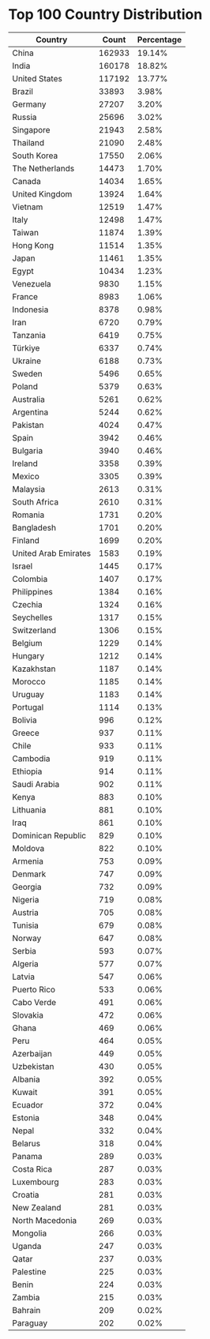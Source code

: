 # Top 100 Country Distribution
| Country | Count | Percentage |
|----|----|----|
| China | 162933 | 19.14% |
| India | 160178 | 18.82% |
| United States | 117192 | 13.77% |
| Brazil | 33893 | 3.98% |
| Germany | 27207 | 3.20% |
| Russia | 25696 | 3.02% |
| Singapore | 21943 | 2.58% |
| Thailand | 21090 | 2.48% |
| South Korea | 17550 | 2.06% |
| The Netherlands | 14473 | 1.70% |
| Canada | 14034 | 1.65% |
| United Kingdom | 13924 | 1.64% |
| Vietnam | 12519 | 1.47% |
| Italy | 12498 | 1.47% |
| Taiwan | 11874 | 1.39% |
| Hong Kong | 11514 | 1.35% |
| Japan | 11461 | 1.35% |
| Egypt | 10434 | 1.23% |
| Venezuela | 9830 | 1.15% |
| France | 8983 | 1.06% |
| Indonesia | 8378 | 0.98% |
| Iran | 6720 | 0.79% |
| Tanzania | 6419 | 0.75% |
| Türkiye | 6337 | 0.74% |
| Ukraine | 6188 | 0.73% |
| Sweden | 5496 | 0.65% |
| Poland | 5379 | 0.63% |
| Australia | 5261 | 0.62% |
| Argentina | 5244 | 0.62% |
| Pakistan | 4024 | 0.47% |
| Spain | 3942 | 0.46% |
| Bulgaria | 3940 | 0.46% |
| Ireland | 3358 | 0.39% |
| Mexico | 3305 | 0.39% |
| Malaysia | 2613 | 0.31% |
| South Africa | 2610 | 0.31% |
| Romania | 1731 | 0.20% |
| Bangladesh | 1701 | 0.20% |
| Finland | 1699 | 0.20% |
| United Arab Emirates | 1583 | 0.19% |
| Israel | 1445 | 0.17% |
| Colombia | 1407 | 0.17% |
| Philippines | 1384 | 0.16% |
| Czechia | 1324 | 0.16% |
| Seychelles | 1317 | 0.15% |
| Switzerland | 1306 | 0.15% |
| Belgium | 1229 | 0.14% |
| Hungary | 1212 | 0.14% |
| Kazakhstan | 1187 | 0.14% |
| Morocco | 1185 | 0.14% |
| Uruguay | 1183 | 0.14% |
| Portugal | 1114 | 0.13% |
| Bolivia | 996 | 0.12% |
| Greece | 937 | 0.11% |
| Chile | 933 | 0.11% |
| Cambodia | 919 | 0.11% |
| Ethiopia | 914 | 0.11% |
| Saudi Arabia | 902 | 0.11% |
| Kenya | 883 | 0.10% |
| Lithuania | 881 | 0.10% |
| Iraq | 861 | 0.10% |
| Dominican Republic | 829 | 0.10% |
| Moldova | 822 | 0.10% |
| Armenia | 753 | 0.09% |
| Denmark | 747 | 0.09% |
| Georgia | 732 | 0.09% |
| Nigeria | 719 | 0.08% |
| Austria | 705 | 0.08% |
| Tunisia | 679 | 0.08% |
| Norway | 647 | 0.08% |
| Serbia | 593 | 0.07% |
| Algeria | 577 | 0.07% |
| Latvia | 547 | 0.06% |
| Puerto Rico | 533 | 0.06% |
| Cabo Verde | 491 | 0.06% |
| Slovakia | 472 | 0.06% |
| Ghana | 469 | 0.06% |
| Peru | 464 | 0.05% |
| Azerbaijan | 449 | 0.05% |
| Uzbekistan | 430 | 0.05% |
| Albania | 392 | 0.05% |
| Kuwait | 391 | 0.05% |
| Ecuador | 372 | 0.04% |
| Estonia | 348 | 0.04% |
| Nepal | 332 | 0.04% |
| Belarus | 318 | 0.04% |
| Panama | 289 | 0.03% |
| Costa Rica | 287 | 0.03% |
| Luxembourg | 283 | 0.03% |
| Croatia | 281 | 0.03% |
| New Zealand | 281 | 0.03% |
| North Macedonia | 269 | 0.03% |
| Mongolia | 266 | 0.03% |
| Uganda | 247 | 0.03% |
| Qatar | 237 | 0.03% |
| Palestine | 225 | 0.03% |
| Benin | 224 | 0.03% |
| Zambia | 215 | 0.03% |
| Bahrain | 209 | 0.02% |
| Paraguay | 202 | 0.02% |
